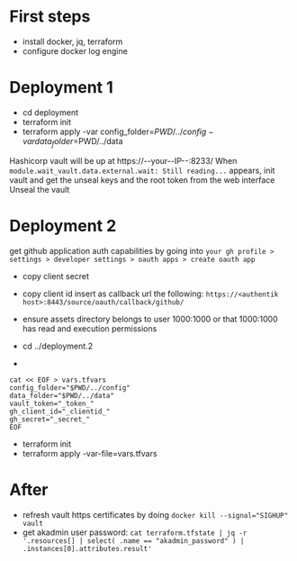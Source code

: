 # First steps

 - install docker, jq, terraform
 - configure docker log engine 

# Deployment 1

 - cd deployment
 - terraform init
 - terraform apply -var config_folder=$PWD/../config -var data_folder=$PWD/../data

Hashicorp vault will be up at https://--your--IP--:8233/
When `module.wait_vault.data.external.wait: Still reading...` appears, init vault and get the unseal keys and the root token from the web interface
Unseal the vault

# Deployment 2

get github application auth capabilities by going into `your gh profile > settings > developer settings > oauth apps > create oauth app`
 - copy client secret
 - copy client id
insert as callback url the following: `https://<authentik host>:8443/source/oauth/callback/github/`

 - ensure assets directory belongs to user 1000:1000 or that 1000:1000 has read and execution permissions
 - cd ../deployment.2
 - 
 ```
cat << EOF > vars.tfvars
config_folder="$PWD/../config" 
data_folder="$PWD/../data"
vault_token="_token_"
gh_client_id="_clientid_"
gh_secret="_secret_"
EOF
```
 - terraform init
 - terraform apply -var-file=vars.tfvars
 
# After

 - refresh vault https certificates by doing `docker kill --signal="SIGHUP" vault`
 - get akadmin user password: `cat terraform.tfstate | jq -r '.resources[] | select( .name == "akadmin_password" ) | .instances[0].attributes.result'`